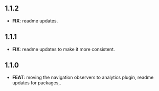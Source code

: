 ## 1.1.2

 - **FIX**: readme updates.

## 1.1.1

 - **FIX**: readme updates to make it more consistent.

## 1.1.0

 - **FEAT**: moving the navigation observers to analytics plugin, readme updates for packages,.

